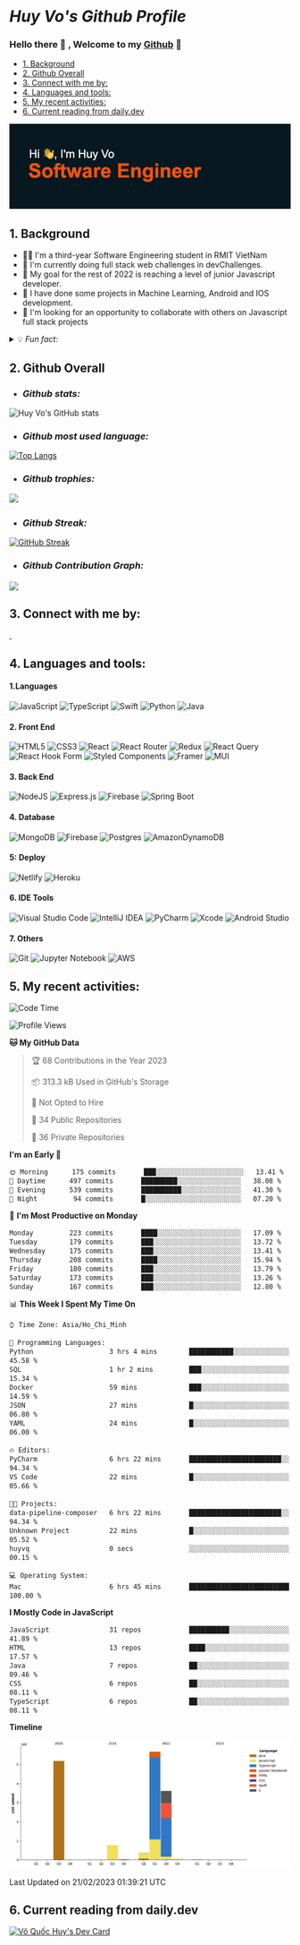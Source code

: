  


# ***Huy Vo's Github Profile***

### Hello there 💪 , Welcome to my  <ins>Github</ins>  👋
  - [1. Background](#1-background)
  - [2. Github Overall](#2-github-overall)
  - [3. Connect with me by:](#3-connect-with-me-by)
  - [4. Languages and tools:](#4-languages-and-tools)
  - [5. My recent activities:](#5-my-recent-activities)
  - [6. Current reading from daily.dev](#6-current-reading-from-dailydev)
 

[![MasterHead](header.png)](https://github.com/bmhuyquoc104)

## 1. Background

- 👨‍💻 I'm a third-year Software Engineering student in RMIT VietNam
- 📖 I'm currently doing full stack web challenges in devChallenges.
- 🎯 My goal for the rest of 2022 is reaching a level of junior Javascript developer.
- 📱 I have done some projects in Machine Learning, Android and IOS development. 
- 👫 I'm looking for an opportunity to collaborate with others on Javascript full stack projects
  
<details> 
    <summary>💡 <em> Fun fact:</em></summary>
     
     🎮 I love `Esport` 
    
     ⚽️ Play `soccer` 
     
     📚 Read `book` 
     
     🎬 Watch `movie`  
     
     🧳 `Traveling`
 </details>
  
 
## 2. Github Overall
- ### *Github stats:*


![Huy Vo's GitHub stats](https://github-readme-stats.vercel.app/api?username=bmhuyquoc104&theme=codeSTACKr&show_icons=true)

- ### *Github most used language:*


[![Top Langs](https://github-readme-stats.vercel.app/api/top-langs/?username=bmhuyquoc104&theme=codeSTACKr&&hide=java,layout=compact)](https://github.com/bmhuyquoc104)

- ### *Github trophies:*


![](https://github-profile-trophy.vercel.app/?username=bmhuyquoc104&theme=dark_lover)

- ### *Github Streak:*

[![GitHub Streak](https://github-readme-streak-stats.herokuapp.com/?user=bmhuyquoc104&theme=calm&hide_border=true&date_format=j%20M%5B%20Y%5D&background=08141C)](https://git.io/streak-stats)

- ### *Github Contribution Graph:*
<img align="center" src="https://activity-graph.herokuapp.com/graph?username=bmhuyquoc104&theme=react-dark"/>

## 3. Connect with me by:
<p align="left">
<a href="https://twitter.com/QucHuyV8" target="blank">
<img align="center" src="https://img.shields.io/badge/Twitter-%231DA1F2.svg?style=for-the-badge&logo=Twitter&logoColor=white" alt=""  />
</a>
<a href="https://www.linkedin.com/in/qu%E1%BB%91c-huy-v%C3%B5-5a2630234/" target="blank"><img align="center" src="https://img.shields.io/badge/linkedin-%230077B5.svg?style=for-the-badge&logo=linkedin&logoColor=white" alt=""  /></a>
<a href="https://www.facebook.com/bmhuyquoc104/" target="blank"><img align="center" src="https://img.shields.io/badge/Facebook-%231877F2.svg?style=for-the-badge&logo=Facebook&logoColor=white" alt="" /></a>
<a href="https://github.com/bmhuyquoc104" target="blank"><img align="center" src="https://img.shields.io/badge/github-%23121011.svg?style=for-the-badge&logo=github&logoColor=white" alt="" /></a>
</p>


## 4. Languages and tools:

#### 1.Languages
![JavaScript](https://img.shields.io/badge/javascript-%23323330.svg?style=for-the-badge&logo=javascript&logoColor=%23F7DF1E)
![TypeScript](https://img.shields.io/badge/typescript-%23007ACC.svg?style=for-the-badge&logo=typescript&logoColor=white)
![Swift](https://img.shields.io/badge/Swift-FA7343?style=for-the-badge&logo=swift&logoColor=white)
![Python](https://img.shields.io/badge/python-3670A0?style=for-the-badge&logo=python&logoColor=ffdd54)
![Java](https://img.shields.io/badge/java-%23ED8B00.svg?style=for-the-badge&logo=java&logoColor=white)
#### 2. Front End
![HTML5](https://img.shields.io/badge/html5-%23E34F26.svg?style=for-the-badge&logo=html5&logoColor=white)
![CSS3](https://img.shields.io/badge/css3-%231572B6.svg?style=for-the-badge&logo=css3&logoColor=white)
![React](https://img.shields.io/badge/react-%2320232a.svg?style=for-the-badge&logo=react&logoColor=%2361DAFB)
![React Router](https://img.shields.io/badge/React_Router-CA4245?style=for-the-badge&logo=react-router&logoColor=white)
![Redux](https://img.shields.io/badge/Redux-593D88?style=for-the-badge&logo=redux&logoColor=white)
![React Query](https://img.shields.io/badge/-React%20Query-FF4154?style=for-the-badge&logo=react%20query&logoColor=white)
![React Hook Form](https://img.shields.io/badge/React%20Hook%20Form-%23EC5990.svg?style=for-the-badge&logo=reacthookform&logoColor=white)
![Styled Components](https://img.shields.io/badge/styled--components-DB7093?style=for-the-badge&logo=styled-components&logoColor=white)
![Framer](https://img.shields.io/badge/Framer-black?style=for-the-badge&logo=framer&logoColor=blue)
![MUI](https://img.shields.io/badge/MUI-%230081CB.svg?style=for-the-badge&logo=mui&logoColor=white)


#### 3. Back End
![NodeJS](https://img.shields.io/badge/node.js-6DA55F?style=for-the-badge&logo=node.js&logoColor=white)
![Express.js](https://img.shields.io/badge/express.js-%23404d59.svg?style=for-the-badge&logo=express&logoColor=%2361DAFB)
![Firebase](https://img.shields.io/badge/firebase-%23039BE5.svg?style=for-the-badge&logo=firebase)
![Spring Boot](https://img.shields.io/badge/spring-%236DB33F.svg?style=for-the-badge&logo=spring&logoColor=white)

#### 4. Database 
![MongoDB](https://img.shields.io/badge/MongoDB-%234ea94b.svg?style=for-the-badge&logo=mongodb&logoColor=white)
![Firebase](https://img.shields.io/badge/firebase-%23039BE5.svg?style=for-the-badge&logo=firebase)
![Postgres](https://img.shields.io/badge/postgres-%23316192.svg?style=for-the-badge&logo=postgresql&logoColor=white)
![AmazonDynamoDB](https://img.shields.io/badge/Amazon%20DynamoDB-4053D6?style=for-the-badge&logo=Amazon%20DynamoDB&logoColor=white)

#### 5: Deploy
![Netlify](https://img.shields.io/badge/Netlify-00C7B7?style=for-the-badge&logo=netlify&logoColor=white)
![Heroku](https://img.shields.io/badge/Heroku-430098?style=for-the-badge&logo=heroku&logoColor=white)
#### 6. IDE Tools
![Visual Studio Code](https://img.shields.io/badge/Visual%20Studio%20Code-0078d7.svg?style=for-the-badge&logo=visual-studio-code&logoColor=white)
![IntelliJ IDEA](https://img.shields.io/badge/IntelliJIDEA-000000.svg?style=for-the-badge&logo=intellij-idea&logoColor=white)
![PyCharm](https://img.shields.io/badge/pycharm-143?style=for-the-badge&logo=pycharm&logoColor=black&color=black&labelColor=green)
![Xcode](https://img.shields.io/badge/Xcode-007ACC?style=for-the-badge&logo=Xcode&logoColor=white)
![Android Studio](https://img.shields.io/badge/Android%20Studio-3DDC84.svg?style=for-the-badge&logo=android-studio&logoColor=white)

#### 7. Others
 ![Git](https://img.shields.io/badge/git%20-%23F05032.svg?&style=for-the-badge&logo=git&logoColor=white)
![Jupyter Notebook](https://img.shields.io/badge/jupyter-%23FA0F00.svg?style=for-the-badge&logo=jupyter&logoColor=white)
![AWS](https://img.shields.io/badge/AWS-%23FF9900.svg?style=for-the-badge&logo=amazon-aws&logoColor=white)




## 5. My recent activities:
<!--START_SECTION:waka-->
![Code Time](http://img.shields.io/badge/Code%20Time-963%20hrs%2038%20mins-blue)

![Profile Views](http://img.shields.io/badge/Profile%20Views-0-blue)

**🐱 My GitHub Data** 

> 🏆 68 Contributions in the Year 2023
 > 
> 📦 313.3 kB Used in GitHub's Storage 
 > 
> 🚫 Not Opted to Hire
 > 
> 📜 34 Public Repositories 
 > 
> 🔑 36 Private Repositories  
 > 
**I'm an Early 🐤** 

```text
🌞 Morning      175 commits       ███░░░░░░░░░░░░░░░░░░░░░░   13.41 % 
🌆 Daytime      497 commits       █████████░░░░░░░░░░░░░░░░   38.08 % 
🌃 Evening      539 commits       ██████████░░░░░░░░░░░░░░░   41.30 % 
🌙 Night         94 commits       █░░░░░░░░░░░░░░░░░░░░░░░░   07.20 % 

```
📅 **I'm Most Productive on Monday** 

```text
Monday         223 commits       ████░░░░░░░░░░░░░░░░░░░░░   17.09 % 
Tuesday        179 commits       ███░░░░░░░░░░░░░░░░░░░░░░   13.72 % 
Wednesday      175 commits       ███░░░░░░░░░░░░░░░░░░░░░░   13.41 % 
Thursday       208 commits       ████░░░░░░░░░░░░░░░░░░░░░   15.94 % 
Friday         180 commits       ███░░░░░░░░░░░░░░░░░░░░░░   13.79 % 
Saturday       173 commits       ███░░░░░░░░░░░░░░░░░░░░░░   13.26 % 
Sunday         167 commits       ███░░░░░░░░░░░░░░░░░░░░░░   12.80 % 

```


📊 **This Week I Spent My Time On** 

```text
⌚︎ Time Zone: Asia/Ho_Chi_Minh

💬 Programming Languages: 
Python                   3 hrs 4 mins        ███████████░░░░░░░░░░░░░░   45.58 % 
SQL                      1 hr 2 mins         ███░░░░░░░░░░░░░░░░░░░░░░   15.34 % 
Docker                   59 mins             ███░░░░░░░░░░░░░░░░░░░░░░   14.59 % 
JSON                     27 mins             █░░░░░░░░░░░░░░░░░░░░░░░░   06.80 % 
YAML                     24 mins             █░░░░░░░░░░░░░░░░░░░░░░░░   06.00 % 

🔥 Editors: 
PyCharm                  6 hrs 22 mins       ███████████████████████░░   94.34 % 
VS Code                  22 mins             █░░░░░░░░░░░░░░░░░░░░░░░░   05.66 % 

🐱‍💻 Projects: 
data-pipeline-composer   6 hrs 22 mins       ███████████████████████░░   94.34 % 
Unknown Project          22 mins             █░░░░░░░░░░░░░░░░░░░░░░░░   05.52 % 
huyvq                    0 secs              ░░░░░░░░░░░░░░░░░░░░░░░░░   00.15 % 

💻 Operating System: 
Mac                      6 hrs 45 mins       █████████████████████████   100.00 % 

```

**I Mostly Code in JavaScript** 

```text
JavaScript               31 repos            ██████████░░░░░░░░░░░░░░░   41.89 % 
HTML                     13 repos            ████░░░░░░░░░░░░░░░░░░░░░   17.57 % 
Java                     7 repos             ██░░░░░░░░░░░░░░░░░░░░░░░   09.46 % 
CSS                      6 repos             ██░░░░░░░░░░░░░░░░░░░░░░░   08.11 % 
TypeScript               6 repos             ██░░░░░░░░░░░░░░░░░░░░░░░   08.11 % 

```


**Timeline**

![Chart not found](https://raw.githubusercontent.com/bmhuyquoc104/bmhuyquoc104/main/charts/bar_graph.png) 


 Last Updated on 21/02/2023 01:39:21 UTC
<!--END_SECTION:waka-->

## 6. Current reading from daily.dev

<a href="https://app.daily.dev/bmhuyquoc104"><img src="https://api.daily.dev/devcards/59f493b6ce864ce79fd3aceaaf460465.png?r=koc" width="350" alt="Võ Quốc Huy's Dev Card"/></a>


